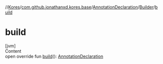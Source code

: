 //[Kores](../../../index.md)/[com.github.jonathanxd.kores.base](../../index.md)/[AnnotationDeclaration](../index.md)/[Builder](index.md)/[build](build.md)



# build  
[jvm]  
Content  
open override fun [build](build.md)(): [AnnotationDeclaration](../index.md)  



